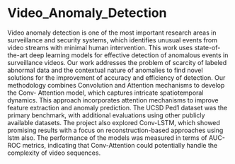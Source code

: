 # Video_Anomaly_Detection
Video  anomaly  detection  is  one  of  the  most  important  research  areas 
in  surveillance  and  security  systems,  which  identifies  unusual  events 
from  video  streams  with  minimal  human  intervention.  This  work  uses 
state-of-the-art  deep  learning  models  for  effective  detection  of 
anomalous  events  in  surveillance  videos.  Our  work  addresses  the 
problem  of  scarcity  of  labeled  abnormal  data  and  the  contextual 
nature  of  anomalies  to  find  novel  solutions  for  the  improvement  of 
accuracy and efficiency of detection. 
Our  methodology  combines  Convolution  and  Attention  mechanisms 
to  develop  the  Conv-  Attention  model,  which  captures  intricate 
spatiotemporal  dynamics.  This  approach  incorporates  attention 
mechanisms  to  improve  feature  extraction  and  anomaly  prediction. 
The  UCSD  Ped1  dataset  was  the  primary  benchmark,  with  additional 
evaluations  using  other  publicly  available  datasets.  The  project  also 
explored  Conv-LSTM,  which  showed  promising  results  with  a  focus 
on reconstruction-based approaches using lstm also. 
The  performance  of  the  models  was  measured  in  terms  of  AUC-ROC 
metrics,  indicating  that  Conv-Attention  could  potentially  handle  the 
complexity  of  video  sequences.
